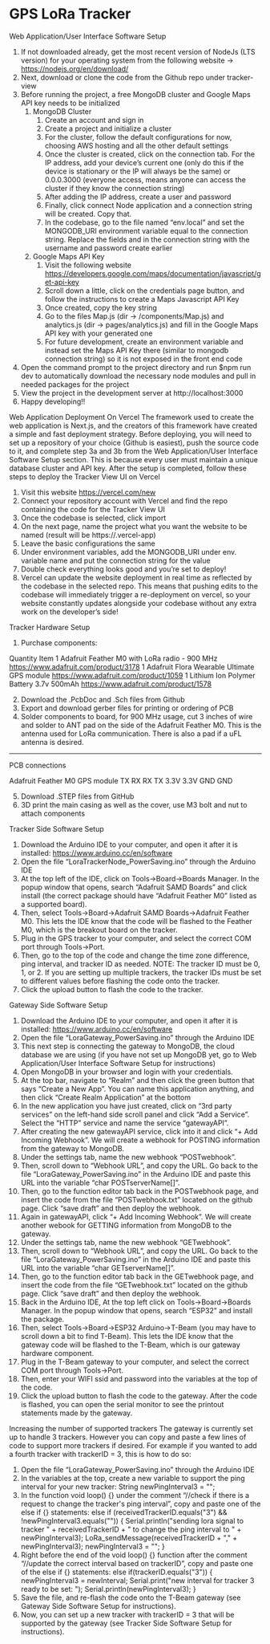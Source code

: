 # GPS LoRa Tracker
Web Application/User Interface Software Setup
1. If not downloaded already, get the most recent version of NodeJs (LTS version) for your operating system from the following website -> https://nodejs.org/en/download/
2. Next, download or clone the code from the Github repo under tracker-view
3. Before running the project, a free MongoDB cluster and Google Maps API key needs to be initialized
   1. MongoDB Cluster
      1. Create an account and sign in
      2. Create a project and initialize a cluster
      3. For the cluster, follow the default configurations for now, choosing AWS hosting and all the other default settings
      4. Once the cluster is created, click on the connection tab. For the IP address, add your device’s current one (only do this if the device is stationary or the IP will always be the same) or 0.0.0.3000 (everyone access, means anyone can access the cluster if they know the connection string)
      5. After adding the IP address, create a user and password
      6. Finally, click connect Node application and a connection string will be created. Copy that.
      7. In the codebase, go to the file named “env.local” and set the MONGODB_URI environment variable equal to the connection string. Replace the fields <user> and <password> in the connection string with the username and password create earlier
   2. Google Maps API Key
      1. Visit the following website https://developers.google.com/maps/documentation/javascript/get-api-key
      2. Scroll down a little, click on the credentials page button, and follow the instructions to create a Maps Javascript API Key
      3. Once created, copy the key string
      4. Go to the files Map.js (dir -> /components/Map.js) and analytics.js (dir -> pages/analytics.js) and fill in the Google Maps API key with your generated one
      5. For future development, create an environment variable and instead set the Maps API Key there (similar to mongodb connection string) so it is not exposed in the front end code
4. Open the command prompt to the project directory and run $npm run dev to automatically download the necessary node modules and pull in needed packages for the project
5. View the project in the development server at http://localhost:3000
6. Happy developing!!


Web Application Deployment On Vercel
The framework used to create the web application is Next.js, and the creators of this framework have created a simple and fast deployment strategy. Before deploying, you will need to set up a repository of your choice (Github is easiest), push the source code to it, and complete step 3a and 3b from the Web Application/User Interface Software Setup section. This is because every user must maintain a unique database cluster and API key. After the setup is completed, follow these steps to deploy the Tracker View UI on Vercel
1. Visit this website https://vercel.com/new
2. Connect your repository account with Vercel and find the repo containing the code for the Tracker View UI
3. Once the codebase is selected, click import
4. On the next page, name the project what you want the website to be named (result will be https://<your project name>.vercel-app)
5. Leave the basic configurations the same
6. Under environment variables, add the MONGODB_URI under env. variable name and put the connection string for the value
7. Double check everything looks good and you’re set to deploy!
8. Vercel can update the website deployment in real time as reflected by the codebase in the selected repo. This means that pushing edits to the codebase will immediately trigger a re-deployment on vercel, so your website constantly updates alongside your codebase without any extra work on the developer’s side!


Tracker Hardware Setup
1. Purchase components:


Quantity
	Item
	1
	Adafruit Feather M0 with LoRa radio - 900 MHz
https://www.adafruit.com/product/3178
	1
	Adafruit Flora Wearable Ultimate GPS module
https://www.adafruit.com/product/1059
	1
	Lithium Ion Polymer Battery 3.7v 500mAh
https://www.adafruit.com/product/1578
	

2. Download the .PcbDoc and .Sch files from Github
3. Export and download gerber files for printing or ordering of PCB
4. Solder components to board, for 900 MHz usage, cut 3 inches of wire and solder to ANT pad on the side of the Adafruit Feather M0. This is the antenna used for LoRa communication. There is also a pad if a uFL antenna is desired.
________________


PCB connections


Adafruit Feather M0
	GPS module
	TX
	RX
	RX
	TX
	3.3V 
	3.3V
	GND
	GND
	

   5. Download .STEP files from GitHub
   6. 3D print the main casing as well as the cover, use M3 bolt and nut to attach components


Tracker Side Software Setup
   1. Download the Arduino IDE to your computer, and open it after it is installed: https://www.arduino.cc/en/software
   2. Open the file “LoraTrackerNode_PowerSaving.ino” through the Arduino IDE
   3. At the top left of the IDE, click on Tools→Board→Boards Manager. In the popup window that opens, search “Adafruit SAMD Boards” and click install (the correct package should have “Adafruit Feather M0” listed as a supported board). 
   4. Then, select Tools→Board→Adafruit SAMD Boards→Adafruit Feather M0. This lets the IDE know that the code will be flashed to the Feather M0, which is the breakout board on the tracker. 
   5. Plug in the GPS tracker to your computer, and select the correct COM port through Tools→Port.
   6. Then, go to the top of the code and change the time zone difference, ping interval, and tracker ID as needed. NOTE: The tracker ID must be 0, 1, or 2. If you are setting up multiple trackers, the tracker IDs must be set to different values before flashing the code onto the tracker.
   7. Click the upload button to flash the code to the tracker.




Gateway Side Software Setup
   1. Download the Arduino IDE to your computer, and open it after it is installed: https://www.arduino.cc/en/software
   2. Open the file “LoraGateway_PowerSaving.ino” through the Arduino IDE
   3. This next step is connecting the gateway to MongoDB, the cloud database we are using (if you have not set up MongoDB yet, go to Web Application/User Interface Software Setup for instructions)
   1. Open MongoDB in your browser and login with your credentials.
   2. At the top bar, navigate to “Realm” and then click the green button that says “Create a New App”. You can name this application anything, and then click “Create Realm Application” at the bottom
   3. In the new application you have just created, click on “3rd party services” on the left-hand side scroll panel and click “Add a Service”. Select the  “HTTP” service and name the service “gatewayAPI”. 
   4. After creating the new gatewayAPI service, click into it and click “+ Add Incoming Webhook”. We will create a webhook for POSTING information from the gateway to MongoDB.
   1. Under the settings tab, name the new webhook “POSTwebhook”. 
   2. Then, scroll down to “Webhook URL”, and copy the URL. Go back to the file “LoraGateway_PowerSaving.ino” in the Arduino IDE and paste this URL into the variable “char POSTserverName[]”. 
   3. Then, go to the function editor tab back in the POSTwebhook page, and insert the code from the file “POSTwebhook.txt” located on the github page. Click “save draft” and then deploy the webhook.
   5. Again in gatewayAPI, click “+ Add Incoming Webhook”. We will create another webook for GETTING information from MongoDB to the gateway.
   1. Under the settings tab, name the new webhook “GETwebhook”. 
   2. Then, scroll down to “Webhook URL”, and copy the URL. Go back to the file “LoraGateway_PowerSaving.ino” in the Arduino IDE and paste this URL into the variable “char GETserverName[]”. 
   3. Then, go to the function editor tab back in the GETwebhook page, and insert the code from the file “GETwebhook.txt” located on the github page. Click “save draft” and then deploy the webhook.
   4. Back in the Arduino IDE, At the top left click on Tools→Board→Boards Manager. In the popup window that opens, search “ESP32” and install the package.
   5. Then, select Tools→Board→ESP32 Arduino→T-Beam (you may have to scroll down a bit to find T-Beam). This lets the IDE know that the gateway code will be flashed to the T-Beam, which is our gateway hardware component.
   6. Plug in the T-Beam gateway to your computer, and select the correct COM port through Tools→Port.
   7. Then, enter your WIFI ssid and password into the variables at the top of the code.
   8. Click the upload button to flash the code to the gateway. After the code is flashed, you can open the serial monitor to see the printout statements made by the gateway.




Increasing the number of supported trackers
The gateway is currently set up to handle 3 trackers. However you can copy and paste a few lines of code to support more trackers if desired. For example if you wanted to add a fourth tracker with trackerID = 3, this is how to do so:
   1. Open the file “LoraGateway_PowerSaving.ino” through the Arduino IDE
   2. In the variables at the top, create a new variable to support the ping interval for your new tracker:
String newPingInterval3 = "";
   3. In the function void loop() {} under the comment “//check if there is a request to change the tracker's ping interval”, copy and paste one of the else if {} statements: 
else if (receivedTrackerID.equals("3") && !newPingInterval3.equals("")) {
      Serial.println("sending lora signal to tracker " + receivedTrackerID + " to change the ping interval to " + newPingInterval3);
      LoRa_sendMessage(receivedTrackerID + "," + newPingInterval3);
      newPingInterval3 = "";
    }
   4. Right before the end of the void loop() {} function after the comment “//update the correct interval based on trackerID”, copy and paste one of the else if {} statements:
else if(trackerID.equals("3")) {
        newPingInterval3 = newInterval;
        Serial.print("new interval for tracker 3 ready to be set: "); Serial.println(newPingInterval3);
      }
   5. Save the file, and re-flash the code onto the T-Beam gateway (see Gateway Side Software Setup for instructions).
   6. Now, you can set up a new tracker with trackerID = 3 that will be supported by the gateway (see Tracker Side Software Setup for instructions).
